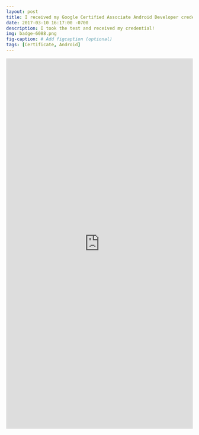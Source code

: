 ```yaml
---
layout: post
title: I received my Google Certified Associate Android Developer credential!
date: 2017-03-10 16:17:00 -0700
description: I took the test and received my credential!
img: badge-6088.png
fig-caption: # Add figcaption (optional)
tags: [Certificate, Android]
---
```


<iframe
  src="https://www.credential.net/embed/j1fqmvsf?key=c51214f21d30f1bb8dad7d914bd000587064324c3b5e2c2537f8e67008607a1d"
  style="position: relative; height: 1000px; width: 100%;"
  frameBorder="0"
  allowfullscreen>
</iframe>
